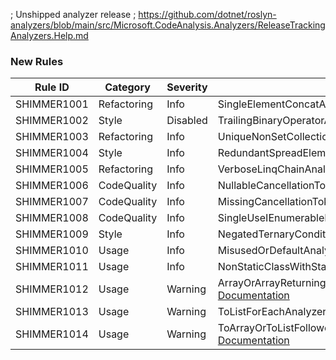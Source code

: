﻿; Unshipped analyzer release
; https://github.com/dotnet/roslyn-analyzers/blob/main/src/Microsoft.CodeAnalysis.Analyzers/ReleaseTrackingAnalyzers.Help.md

### New Rules

Rule ID | Category | Severity | Notes
--------|----------|----------|-------
SHIMMER1001 | Refactoring | Info | SingleElementConcatAnalyzer, [Documentation](https://github.com/Bartleby2718/Shimmering.Analyzers/blob/main/docs/SHIMMER1001.md)
SHIMMER1002 | Style | Disabled | TrailingBinaryOperatorAnalyzer, [Documentation](https://github.com/Bartleby2718/Shimmering.Analyzers/blob/main/docs/SHIMMER1002.md)
SHIMMER1003 | Refactoring | Info | UniqueNonSetCollectionAnalyzer, [Documentation](https://github.com/Bartleby2718/Shimmering.Analyzers/blob/main/docs/SHIMMER1003.md)
SHIMMER1004 | Style | Info | RedundantSpreadElementAnalyzer, [Documentation](https://github.com/Bartleby2718/Shimmering.Analyzers/blob/main/docs/SHIMMER1004.md)
SHIMMER1005 | Refactoring | Info | VerboseLinqChainAnalyzer, [Documentation](https://github.com/Bartleby2718/Shimmering.Analyzers/blob/main/docs/SHIMMER1005.md)
SHIMMER1006 | CodeQuality | Info | NullableCancellationTokenAnalyzer, [Documentation](https://github.com/Bartleby2718/Shimmering.Analyzers/blob/main/docs/SHIMMER1006.md)
SHIMMER1007 | CodeQuality | Info | MissingCancellationTokenAnalyzer, [Documentation](https://github.com/Bartleby2718/Shimmering.Analyzers/blob/main/docs/SHIMMER1007.md)
SHIMMER1008 | CodeQuality | Info | SingleUseIEnumerableMaterializationAnalyzer, [Documentation](https://github.com/Bartleby2718/Shimmering.Analyzers/blob/main/docs/SHIMMER1008.md)
SHIMMER1009 | Style | Info | NegatedTernaryConditionAnalyzer, [Documentation](https://github.com/Bartleby2718/Shimmering.Analyzers/blob/main/docs/SHIMMER1009.md)
SHIMMER1010 | Usage | Info | MisusedOrDefaultAnalyzer, [Documentation](https://github.com/Bartleby2718/Shimmering.Analyzers/blob/main/docs/SHIMMER1010.md)
SHIMMER1011 | Usage | Info | NonStaticClassWithStaticMembersOnlyAnalyzer, [Documentation](https://github.com/Bartleby2718/Shimmering.Analyzers/blob/main/docs/SHIMMER1011.md)
SHIMMER1012 | Usage | Warning | ArrayOrArrayReturningMethodFollowedByToArrayAnalyzer, [Documentation](https://github.com/Bartleby2718/Shimmering.Analyzers/blob/main/docs/SHIMMER1012.md)
SHIMMER1013 | Usage | Warning | ToListForEachAnalyzer, [Documentation](https://github.com/Bartleby2718/Shimmering.Analyzers/blob/main/docs/SHIMMER1013.md)
SHIMMER1014 | Usage | Warning | ToArrayOrToListFollowedByEnumerableExtensionMethodAnalyzer, [Documentation](https://github.com/Bartleby2718/Shimmering.Analyzers/blob/main/docs/SHIMMER1014.md)